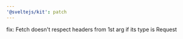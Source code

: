 ```yaml
---
'@sveltejs/kit': patch
---
```


fix: Fetch doesn't respect headers from 1st arg if its type is Request
